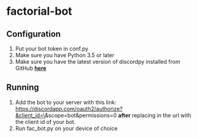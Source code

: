 # factorial-bot
## Configuration
  1. Put your bot token in conf.py
  2. Make sure you have Python 3.5 or later
  3. Make sure you have the latest version of discordpy installed from GitHub [**here**](https://github.com/Rapptz/discord.py)
## Running
  1. Add the bot to your server with this link: https://discordapp.com/oauth2/authorize?&client_id=\<CLIENT ID HERE>&scope=bot&permissions=0
   **after** replacing <CLIENT ID HERE> in the url with the client id of your bot.
  2. Run fac_bot.py on your device of choice
